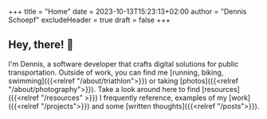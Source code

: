 +++
title = "Home"
date = 2023-10-13T15:23:13+02:00
author = "Dennis Schoepf"
excludeHeader = true
draft = false
+++

## Hey, there! 👋

I'm Dennis, a software developer that crafts digital solutions for public transportation. Outside of work, you can find me [running, biking, swimming]({{<relref "/about/triathlon">}}) or taking [photos]({{<relref "/about/photography">}}). Take a look around here to find [resources]({{<relref "/resources" >}}) I frequently reference, examples of my [work]({{<relref "/projects">}}) and some [written thoughts]({{<relref "/posts">}}).
